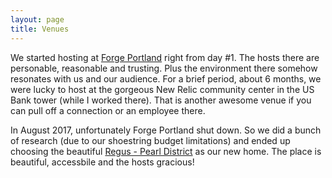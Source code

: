 ```yaml
---
layout: page
title: Venues
---
```


We started hosting at [Forge Portland](http://www.forgeportland.org/) right from day #1.  The hosts there are personable, reasonable and trusting.  Plus the environment there somehow resonates with us and our audience.  For a brief period, about 6 months, we were lucky to host at the gorgeous New Relic community center in the US Bank tower (while I worked there).  That is another awesome venue if you can pull off a connection or an employee there.

In August 2017, unfortunately Forge Portland shut down.  So we did a bunch of research (due to our shoestring budget limitations) and ended up choosing the beautiful [Regus - Pearl District](https://www.regus.com/office-space/united-states/oregon/portland/oregon-portland-pearl-district) as our new home.  The place is beautiful, accessbile and the hosts gracious!
